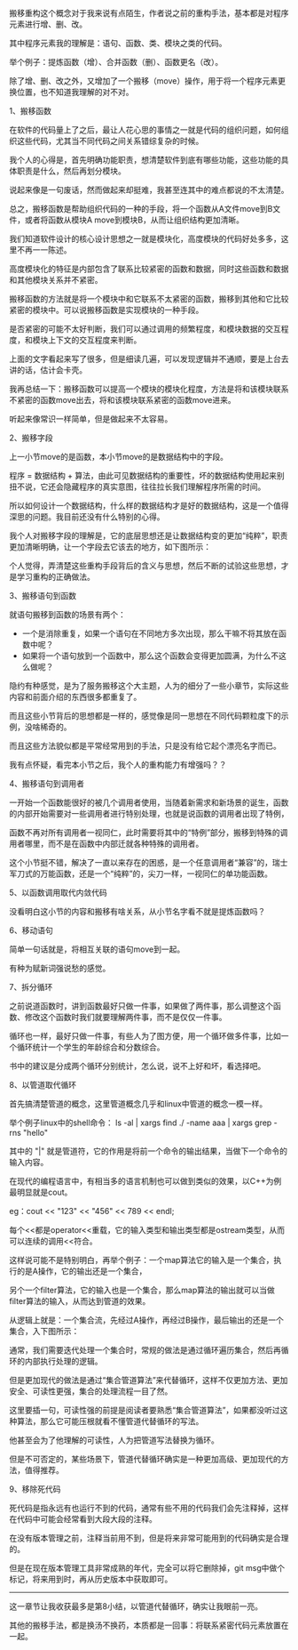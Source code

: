 搬移重构这个概念对于我来说有点陌生，作者说之前的重构手法，基本都是对程序元素进行增、删、改。

其中程序元素我的理解是：语句、函数、类、模块之类的代码。

举个例子：提炼函数（增）、合并函数（删）、函数更名（改）。

除了增、删、改之外，又增加了一个搬移（move）操作，用于将一个程序元素更换位置，也不知道我理解的对不对。


1、搬移函数

在软件的代码量上了之后，最让人花心思的事情之一就是代码的组织问题，如何组织这些代码，尤其当不同代码之间关系错综复杂的时候。

我个人的心得是，首先明确功能职责，想清楚软件到底有哪些功能，这些功能的具体职责是什么，然后再划分模块。

说起来像是一句废话，然而做起来却挺难，我甚至连其中的难点都说的不太清楚。


总之，搬移函数是帮助组织代码的一种的手段，将一个函数从A文件move到B文件，或者将函数从模块A move到模块B，从而让组织结构更加清晰。


我们知道软件设计的核心设计思想之一就是模块化，高度模块的代码好处多多，这里不再一一陈述。

高度模块化的特征是内部包含了联系比较紧密的函数和数据，同时这些函数和数据和其他模块关系并不紧密。


搬移函数的方法就是将一个模块中和它联系不太紧密的函数，搬移到其他和它比较紧密的模块中。可以说搬移函数是实现模块的一种手段。

是否紧密的可能不太好判断，我们可以通过调用的频繁程度，和模块数据的交互程度，和模块上下文的交互程度来判断。


上面的文字看起来写了很多，但是细读几遍，可以发现逻辑并不通顺，要是上台去讲的话，估计会卡壳。


我再总结一下：搬移函数可以提高一个模块的模块化程度，方法是将和该模块联系不紧密的函数move出去，将和该模块联系紧密的函数move进来。

听起来像常识一样简单，但是做起来不太容易。


2、搬移字段

上一小节move的是函数，本小节move的是数据结构中的字段。

程序 = 数据结构 + 算法，由此可见数据结构的重要性，坏的数据结构使用起来别扭不说，它还会隐藏程序的真实意图，往往拉长我们理解程序所需的时间。

所以如何设计一个数据结构，什么样的数据结构才是好的数据结构，这是一个值得深思的问题。我目前还没有什么特别的心得。


我个人对搬移字段的理解是，它的底层思想还是让数据结构变的更加“纯粹”，职责更加清晰明确，让一个字段去它该去的地方，如下图所示：





个人觉得，弄清楚这些重构手段背后的含义与思想，然后不断的试验这些思想，才是学习重构的正确做法。

3、搬移语句到函数

就语句搬移到函数的场景有两个：
+ 一个是消除重复，如果一个语句在不同地方多次出现，那么干嘛不将其放在函数中呢？
+ 如果将一个语句放到一个函数中，那么这个函数会变得更加圆满，为什么不这么做呢？


隐约有种感觉，是为了服务搬移这个大主题，人为的细分了一些小章节，实际这些内容和前面介绍的东西很多都重复了。

而且这些小节背后的思想都是一样的，感觉像是同一思想在不同代码颗粒度下的示例，没啥稀奇的。

而且这些方法貌似都是平常经常用到的手法，只是没有给它起个漂亮名字而已。

我有点怀疑，看完本小节之后，我个人的重构能力有增强吗？？

4、搬移语句到调用者

一开始一个函数能很好的被几个调用者使用，当随着新需求和新场景的诞生，函数的内部开始需要对一些调用者进行特别处理，也就是说函数的调用者出现了特例，

函数不再对所有调用者一视同仁，此时需要将其中的“特例”部分，搬移到特殊的调用者哪里，而不是在函数中内部迁就各种特殊的调用者。

这个小节挺不错，解决了一直以来存在的困惑，是一个任意调用者“兼容”的，瑞士军刀式的万能函数，还是一个“纯粹”的，尖刀一样，一视同仁的单功能函数。


5、以函数调用取代内敛代码

没看明白这小节的内容和搬移有啥关系，从小节名字看不就是提炼函数吗？

6、移动语句

简单一句话就是，将相互关联的语句move到一起。

有种为赋新词强说愁的感觉。

7、拆分循环

之前说道函数时，讲到函数最好只做一件事，如果做了两件事，那么调整这个函数、修改这个函数时我们就要理解两件事，而不是仅仅一件事。

循环也一样，最好只做一件事，有些人为了图方便，用一个循环做多件事，比如一个循环统计一个学生的年龄综合和分数综合。

书中的建议是分成两个循环分别统计，怎么说，说不上好和坏，看选择吧。


8、以管道取代循环


首先搞清楚管道的概念，这里管道概念几乎和linux中管道的概念一模一样。

举个例子linux中的shell命令： ls -al | xargs find ./ -name aaa | xargs grep -rns "hello"

其中的 "|" 就是管道符，它的作用是将前一个命令的输出结果，当做下一个命令的输入内容。

在现代的编程语言中，有相当多的语言机制也可以做到类似的效果，以C++为例最明显就是cout。

eg：cout << "123" << "456" << 789 << endl;

每个<<都是operator<<重载，它的输入类型和输出类型都是ostream类型，从而可以连续的调用<<符合。

这样说可能不是特别明白，再举个例子：一个map算法它的输入是一个集合，执行的是A操作，它的输出还是一个集合，

另个一个filter算法，它的输入也是一个集合，那么map算法的输出就可以当做filter算法的输入，从而达到管道的效果。

从逻辑上就是：一个集合流，先经过A操作，再经过B操作，最后输出的还是一个集合，入下图所示：



通常，我们需要迭代处理一个集合时，常规的做法是通过循环遍历集合，然后再循环的内部执行处理的逻辑。

但是更加现代的做法是通过“集合管道算法”来代替循环，这样不仅更加方法、更加安全、可读性更强，集合的处理流程一目了然。

这里要插一句，可读性强的前提是阅读者要熟悉“集合管道算法”，如果都没听过这种算法，那么它可能压根就看不懂管道代替循环的写法。

他甚至会为了他理解的可读性，人为把管道写法替换为循环。

但是不可否定的，某些场景下，管道代替循环确实是一种更加高级、更加现代的方法，值得推荐。

9、移除死代码

死代码是指永远有也运行不到的代码，通常有些不用的代码我们会先注释掉，这样在代码中可能会经常看到大段大段的注释。

在没有版本管理之前，注释当前用不到，但是将来非常可能用到的代码确实是合理的。

但是在现在版本管理工具非常成熟的年代，完全可以将它删除掉，git msg中做个标记，将来用到时，再从历史版本中获取即可。

----------------------------------------------------------------------------------------------------------------------------------------------------------------------------------------------

这一章节让我收获最多是第8小结，以管道代替循环，确实让我眼前一亮。

其他的搬移手法，都是换汤不换药，本质都是一回事：将联系紧密代码元素放置在一起。
